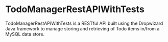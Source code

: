 # TodoManagerRestAPIWithTests
TodoManagerRestAPIWithTests is a RESTful API built using the Dropwizard Java framework to manage storing and retrieving of Todo items in/from a MySQL data store.

